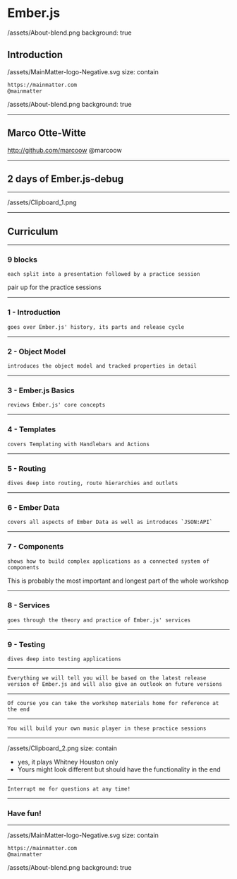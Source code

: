 # Ember.js

/assets/About-blend.png
background: true

Introduction
---

/assets/MainMatter-logo-Negative.svg
size: contain

	https://mainmatter.com
	@mainmatter

/assets/About-blend.png
background: true

---

## Marco Otte-Witte
http://github.com/marcoow
@marcoow

---

## 2 days of Ember.js-debug

---

/assets/Clipboard_1.png

---

## Curriculum

---

### 9 blocks
	each split into a presentation followed by a practice session

pair up for the practice sessions

---

### 1 - Introduction
	goes over Ember.js' history, its parts and release cycle

---

### 2 - Object Model
	introduces the object model and tracked properties in detail

---

### 3 - Ember.js Basics
	reviews Ember.js' core concepts

---

### 4 - Templates
	covers Templating with Handlebars and Actions

---

### 5 - Routing
	dives deep into routing, route hierarchies and outlets

---

### 6 - Ember Data
	covers all aspects of Ember Data as well as introduces `JSON:API`

---

### 7 - Components
	shows how to build complex applications as a connected system of components

This is probably the most important and longest part of the whole workshop

---

### 8 - Services
	goes through the theory and practice of Ember.js' services

---

### 9 - Testing
	dives deep into testing applications

---

	Everything we will tell you will be based on the latest release version of Ember.js and will also give an outlook on future versions

---

	Of course you can take the workshop materials home for reference at the end

---

	You will build your own music player in these practice sessions

---

/assets/Clipboard_2.png
size: contain

- yes, it plays Whitney Houston only
- Yours might look different but should have the functionality in the end

---

	Interrupt me for questions at any time!

---

### Have fun!

---

/assets/MainMatter-logo-Negative.svg
size: contain

	https://mainmatter.com
	@mainmatter

/assets/About-blend.png
background: true